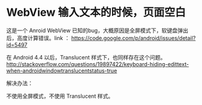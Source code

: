 # WebView 输入文本的时候，页面空白

这是一个 Anroid WebView 已知的bug，大概原因是全屏模式下，软键盘弹出后，高度计算错误。link ： https://code.google.com/p/android/issues/detail?id=5497

在 Android 4.4 以后，Translucent 样式下，也同样存在这个问题。http://stackoverflow.com/questions/19897422/keyboard-hiding-edittext-when-androidwindowtranslucentstatus-true

解决办法：

不使用全屏模式，不使用 Translucent 样式。